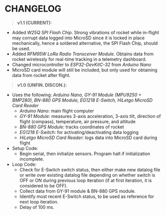 # CHANGELOG

> **v1.1 (CURRENT):**
- Added _W25Q SPI Flash Chip_. Strong vibrations of rocket while in-flight may corrupt data logged into MicroSD since it is locked in place mechanically, hence a soldered alternative, the SPI Flash Chip, should be used.
- Added _RFM95W LoRa Radio Transceiver Module_. Obtains data from rocket wirelessly for real-time tracking in a telemetry dashboard.
- Changed microcontroller to _ESP32-DevKitC-32_ from _Arduino Nano_ 
- MicroSD card module will still be included, but only used for obtaining data from rocket after flight.
 
> **v1.0 (UNFIN. DISCON.):**
- Uses the following: _Arduino Nano, GY-91 Module (MPU9250 + BMP280), BN-880 GPS Module, EG1218 E-Switch, HiLetgo MicroSD Card Reader_
  - _Arduino Nano:_ main flight computer
  - _GY-91 Module:_ measures 3-axis acceleration, 3-axis tilt, direction of flight (compass), temperature, air pressure, and altitude
  - _BN-880 GPS Module:_ tracks coordinates of rocket
  - _EG1218 E-Switch:_ for activating/deactivating data logging
  - _HiLetgo MicroSD Card Reader:_ logs data into MicroSD card during flight
- Setup Code:
  - Begin serial, then initialize sensors. Program halt if initialization incomplete.
- Loop Code:
  - Check for E-Switch switch status, then either make new datalog file or write over existing datalog file depending on whether switch is OFF or ON during previous loop iteration (if at first iteration, it is considered to be OFF).
  - Collect data from GY-91 module & BN-880 GPS module.
  - Identify most recent E-Switch status, to be used as reference for next loop iteration.
  - Delay of 100 ms.
